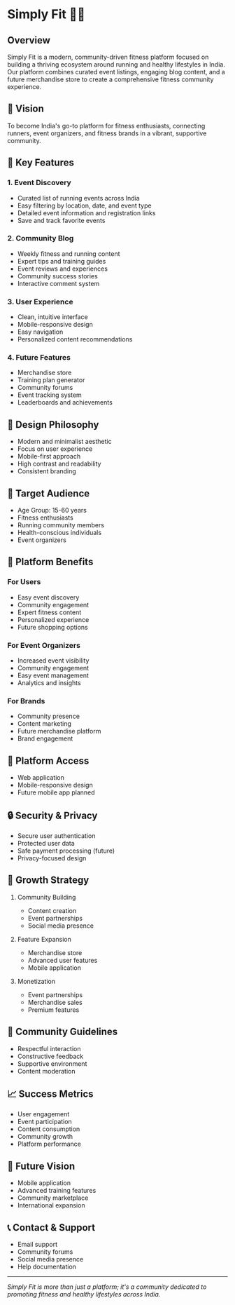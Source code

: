# Simply Fit 🏃‍♂️

## Overview
Simply Fit is a modern, community-driven fitness platform focused on building a thriving ecosystem around running and healthy lifestyles in India. Our platform combines curated event listings, engaging blog content, and a future merchandise store to create a comprehensive fitness community experience.

## 🌟 Vision
To become India's go-to platform for fitness enthusiasts, connecting runners, event organizers, and fitness brands in a vibrant, supportive community.

## 🎯 Key Features

### 1. Event Discovery
- Curated list of running events across India
- Easy filtering by location, date, and event type
- Detailed event information and registration links
- Save and track favorite events

### 2. Community Blog
- Weekly fitness and running content
- Expert tips and training guides
- Event reviews and experiences
- Community success stories
- Interactive comment system

### 3. User Experience
- Clean, intuitive interface
- Mobile-responsive design
- Easy navigation
- Personalized content recommendations

### 4. Future Features
- Merchandise store
- Training plan generator
- Community forums
- Event tracking system
- Leaderboards and achievements

## 🎨 Design Philosophy
- Modern and minimalist aesthetic
- Focus on user experience
- Mobile-first approach
- High contrast and readability
- Consistent branding

## 👥 Target Audience
- Age Group: 15-60 years
- Fitness enthusiasts
- Running community members
- Health-conscious individuals
- Event organizers

## 🚀 Platform Benefits

### For Users
- Easy event discovery
- Community engagement
- Expert fitness content
- Personalized experience
- Future shopping options

### For Event Organizers
- Increased event visibility
- Community engagement
- Easy event management
- Analytics and insights

### For Brands
- Community presence
- Content marketing
- Future merchandise platform
- Brand engagement

## 📱 Platform Access
- Web application
- Mobile-responsive design
- Future mobile app planned

## 🔒 Security & Privacy
- Secure user authentication
- Protected user data
- Safe payment processing (future)
- Privacy-focused design

## 🌱 Growth Strategy
1. Community Building
   - Content creation
   - Event partnerships
   - Social media presence

2. Feature Expansion
   - Merchandise store
   - Advanced user features
   - Mobile application

3. Monetization
   - Event partnerships
   - Merchandise sales
   - Premium features

## 🤝 Community Guidelines
- Respectful interaction
- Constructive feedback
- Supportive environment
- Content moderation

## 📈 Success Metrics
- User engagement
- Event participation
- Content consumption
- Community growth
- Platform performance

## 🎯 Future Vision
- Mobile application
- Advanced training features
- Community marketplace
- International expansion

## 📞 Contact & Support
- Email support
- Community forums
- Social media presence
- Help documentation

---

*Simply Fit is more than just a platform; it's a community dedicated to promoting fitness and healthy lifestyles across India.* 